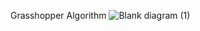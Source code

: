 Grasshopper Algorithm
![Blank diagram (1)](https://github.com/user-attachments/assets/6c8c41e1-f280-450b-885c-d2dd6952bd53)
